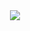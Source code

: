 <div align="center">
  <a href="https://MSR506.github.io/ohhh/">
    <img src="https://img.shields.io/badge/||_‎ _‎ _‎ _ _ _‎ _ _ _‎‎ _OPEN_REPO_MENU_‎ _‎ _‎ _‎‎ _  _ _‎‎ _||-dfdfdf?style=for-the-badge">
  </a>
</div>
